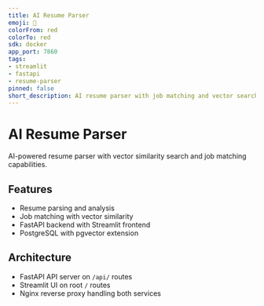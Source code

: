 ```yaml
---
title: AI Resume Parser
emoji: 🚀
colorFrom: red
colorTo: red
sdk: docker
app_port: 7860
tags:
- streamlit
- fastapi
- resume-parser
pinned: false
short_description: AI resume parser with job matching and vector search
---
```


# AI Resume Parser

AI-powered resume parser with vector similarity search and job matching capabilities.

## Features
- Resume parsing and analysis
- Job matching with vector similarity
- FastAPI backend with Streamlit frontend
- PostgreSQL with pgvector extension

## Architecture
- FastAPI API server on `/api/` routes
- Streamlit UI on root `/` routes  
- Nginx reverse proxy handling both services